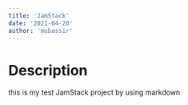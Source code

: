```yaml
---
title: 'JamStack'
date: '2021-04-20'
author: 'mubassir'
---
```


# Description
this is my test JamStack project by using markdown